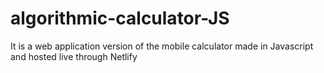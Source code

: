 # algorithmic-calculator-JS
It is a web application version of the mobile calculator made in Javascript and hosted live through Netlify
